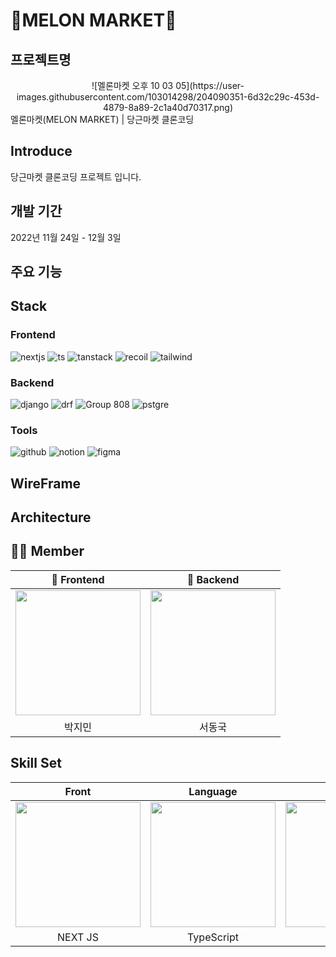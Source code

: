 <h1>🍈MELON MARKET🍈</h1>

## 프로젝트명
<div align="center">
![멜론마켓 오후 10 03 05](https://user-images.githubusercontent.com/103014298/204090351-6d32c29c-453d-4879-8a89-2c1a40d70317.png)
</div>
멜론마켓(MELON MARKET) | 당근마켓 클론코딩

## Introduce

당근마켓 클론코딩 프로젝트 입니다.

## 개발 기간

2022년 11월 24일 - 12월 3일

## 주요 기능

## Stack

### Frontend

![nextjs](https://user-images.githubusercontent.com/103014298/203785879-aa16c897-545a-41e2-a939-6003755f5f8a.png) ![ts](https://user-images.githubusercontent.com/103014298/203785901-7c323a52-aed5-40f1-a550-9a5a653631f2.png) ![tanstack](https://user-images.githubusercontent.com/103014298/203785929-9b026085-24a3-49e5-9fea-2dbab3925ed7.png) ![recoil](https://user-images.githubusercontent.com/103014298/203785957-b264edd5-b314-4080-bdc2-973229a48c8c.png) ![tailwind](https://user-images.githubusercontent.com/103014298/203786001-9d184727-3fa2-458f-b5ee-4681f9e6ae75.png)


### Backend

![django](https://user-images.githubusercontent.com/103014298/203786580-b64271a3-9e79-4958-8629-44c58c6e39ec.png) ![drf](https://user-images.githubusercontent.com/103014298/203786620-9f8e5776-ac8a-4a9a-be37-60137f6aed13.png) ![Group 808](https://user-images.githubusercontent.com/103014298/203786627-52f269ee-5d08-43be-a90c-0887448c475e.png) ![pstgre](https://user-images.githubusercontent.com/103014298/203786862-fd78347d-e4a7-4f3d-a13f-c97fce660737.png)

### Tools
![github](https://user-images.githubusercontent.com/103014298/190316017-c8dd72bd-e4a3-408a-ad1f-91a9a2075947.png) ![notion](https://user-images.githubusercontent.com/103014298/190316126-b4ca088a-b0ee-45dc-802f-a4f1e97b928f.png) ![figma](https://user-images.githubusercontent.com/103014298/190316137-5f96be1b-e212-49c8-9db2-3fc0a4988111.png)



## WireFrame


## Architecture


## 🧑‍💻 Member

<div align="center">

| 🧑 Frontend | 🧑 Backend |
| :---: | :---: | 
| [<img src= "https://avatars.githubusercontent.com/u/103014298?v=4" width = "200">](https://github.com/keepinblazing)| [<img src="https://avatars.githubusercontent.com/u/94242504?v=4" width = "200">](https://github.com/DongGuk-Seo)|
| 박지민 | 서동국 | 

</div>


## Skill Set

<div align="center">

| Front | Language | Back | Database |
| :---: | :---: | :---: | :---: |
| <img src= "https://upload.wikimedia.org/wikipedia/commons/thumb/8/8e/Nextjs-logo.svg/330px-Nextjs-logo.svg.png" width = "200">| <img src="https://upload.wikimedia.org/wikipedia/commons/thumb/4/4c/Typescript_logo_2020.svg/220px-Typescript_logo_2020.svg.png" width = "200">| <img src="https://s3-ap-northeast-2.amazonaws.com/opentutorials-user-file/course/4201/11834.png" width = "200">| <img src="https://upload.wikimedia.org/wikipedia/commons/thumb/2/29/Postgresql_elephant.svg/640px-Postgresql_elephant.svg.png" width = "200" >|
| NEXT JS | TypeScript | django | PostgreSQL |

</div>

